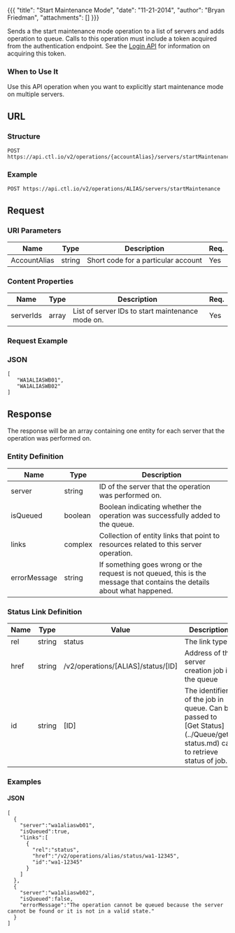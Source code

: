 {{{
  "title": "Start Maintenance Mode",
  "date": "11-21-2014",
  "author": "Bryan Friedman",
  "attachments": []
}}}

Sends a the start maintenance mode operation to a list of servers and adds operation to queue. Calls to this operation must include a token acquired from the authentication endpoint. See the [Login API](../Authentication/login.md) for information on acquiring this token.

### When to Use It

Use this API operation when you want to explicitly start maintenance mode on multiple servers.

## URL

### Structure

    POST https://api.ctl.io/v2/operations/{accountAlias}/servers/startMaintenance

### Example

    POST https://api.ctl.io/v2/operations/ALIAS/servers/startMaintenance

## Request

### URI Parameters

<table>
  <thead>
    <tr>
      <th>Name</th>
      <th>Type</th>
      <th>Description</th>
      <th>Req.</th>
    </tr>
  </thead>
  <tbody>
    <tr>
      <td>AccountAlias</td>
      <td>string</td>
      <td>Short code for a particular account</td>
      <td>Yes</td>
    </tr>
  </tbody>
</table>

### Content Properties

<table>
  <thead>
    <tr>
      <th>Name</th>
      <th>Type</th>
      <th>Description</th>
      <th>Req.</th>
    </tr>
  </thead>
  <tbody>
    <tr>
      <td>serverIds</td>
      <td>array</td>
      <td>List of server IDs to start maintenance mode on.</td>
      <td>Yes</td>
    </tr>
  </tbody>
</table>

### Request Example

### JSON

    [
       "WA1ALIASWB01",
       "WA1ALIASWB02"
    ]

## Response

The response will be an array containing one entity for each server that the operation was performed on.

### Entity Definition

<table>
  <thead>
    <tr>
      <th>Name</th>
      <th>Type</th>
      <th>Description</th>
    </tr>
  </thead>
  <tbody>
    <tr>
      <td>server</td>
      <td>string</td>
      <td>ID of the server that the operation was performed on.</td>
    </tr>
    <tr>
      <td>isQueued</td>
      <td>boolean</td>
      <td>Boolean indicating whether the operation was successfully added to the queue.</td>
    </tr>
    <tr>
      <td>links</td>
      <td>complex</td>
      <td>Collection of entity links that point to resources related to this server operation.</td>
    </tr>
    <tr>
      <td>errorMessage</td>
      <td>string</td>
      <td>If something goes wrong or the request is not queued, this is the message that contains the details about what happened.</td>
    </tr>
  </tbody>
</table>

### Status Link Definition

<table>
  <thead>
    <tr>
      <th>Name</th>
      <th>Type</th>
      <th>Value</th>
      <th>Description</th>
    </tr>
  </thead>
  <tbody>
    <tr>
      <td>rel</td>
      <td>string</td>
      <td>status</td>
      <td>The link type</td>
    </tr>
    <tr>
      <td>href</td>
      <td>string</td>
      <td>/v2/operations/[ALIAS]/status/[ID]</td>
      <td>Address of the server creation job in the queue</td>
    </tr>
    <tr>
      <td>id</td>
      <td>string</td>
      <td>[ID]</td>
      <td>The identifier of the job in queue. Can be passed to [Get Status](../Queue/get-status.md) call to retrieve status of job.</td>
    </tr>
  </tbody>
</table>

### Examples

#### JSON

    [
      {
        "server":"wa1aliaswb01",
        "isQueued":true,
        "links":[
          {
            "rel":"status",
            "href":"/v2/operations/alias/status/wa1-12345",
            "id":"wa1-12345"
          }
        ]
      },
      {
        "server":"wa1aliaswb02",
        "isQueued":false,
        "errorMessage":"The operation cannot be queued because the server cannot be found or it is not in a valid state."
      }
    ]
